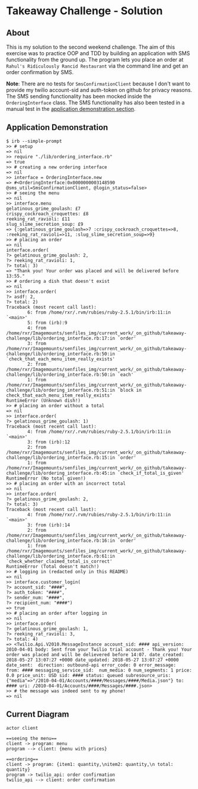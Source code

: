 # Takeaway Challenge - Solution

## About

This is my solution to the second weekend challenge. The aim of this exercise was to practice OOP and TDD by building an application with SMS functionality from the ground up. The program lets you place an order at `Rahul's Ridiculously Rancid Restaurant` via the command line and get an order confirmation by SMS.

**Note**: There are no tests for `SmsConfirmationClient` because I don't want to provide my twilio account-sid and auth-token on github for privacy reasons. The SMS sending functionality has been mocked inside the `OrderingInterface` class. The SMS functionality has also been tested in a manual test in the [application demonstration section](#application_demonstration).

## Application Demonstration

```
$ irb --simple-prompt
>> # setup
=> nil
>> require "./lib/ordering_interface.rb"
=> true
>> # creating a new ordering interface
=> nil
>> interface = OrderingInterface.new
=> #<OrderingInterface:0x0000000003148590 @sms_util=SmsConfirmationClient, @login_status=false>
>> # seeing the menu
=> nil
>> interface.menu
gelatinous_grime_goulash: £7
crispy_cockroach_croquettes: £8
reeking_rat_ravioli: £11
slug_slime_secretion_soup: £9
=> {:gelatinous_grime_goulash=>7 :crispy_cockroach_croquettes=>8, :reeking_rat_ravioli=>11, :slug_slime_secretion_soup=>9}
>> # placing an order
=> nil
interface.order(
?> gelatinous_grime_goulash: 2,
?> reeking_rat_ravioli: 1,
?> total: 3)
=> "Thank you! Your order was placed and will be delivered before 13:55."
>> # ordering a dish that doesn't exist
=> nil
>> interface.order(
?> asdf: 2,
?> total: 2)
Traceback (most recent call last):
        6: from /home/rxr/.rvm/rubies/ruby-2.5.1/bin/irb:11:in `<main>'
        5: from (irb):9
        4: from /home/rxr/Imagemounts/senfiles_img/current_work/_on_github/takeaway-challenge/lib/ordering_interface.rb:17:in `order'
        3: from /home/rxr/Imagemounts/senfiles_img/current_work/_on_github/takeaway-challenge/lib/ordering_interface.rb:50:in `check_that_each_menu_item_really_exists'
        2: from /home/rxr/Imagemounts/senfiles_img/current_work/_on_github/takeaway-challenge/lib/ordering_interface.rb:50:in `each'
        1: from /home/rxr/Imagemounts/senfiles_img/current_work/_on_github/takeaway-challenge/lib/ordering_interface.rb:51:in `block in check_that_each_menu_item_really_exists'
RuntimeError (Unknown dish!)
>> # placing an order without a total
=> nil
>> interface.order(
?> gelatinous_grime_goulash: 1)
Traceback (most recent call last):
        4: from /home/rxr/.rvm/rubies/ruby-2.5.1/bin/irb:11:in `<main>'
        3: from (irb):12
        2: from /home/rxr/Imagemounts/senfiles_img/current_work/_on_github/takeaway-challenge/lib/ordering_interface.rb:15:in `order'
        1: from /home/rxr/Imagemounts/senfiles_img/current_work/_on_github/takeaway-challenge/lib/ordering_interface.rb:45:in `check_if_total_is_given'
RuntimeError (No total given!)
>> # placing an order with an incorrect total
=> nil
>> interface.order(
?> gelatinous_grime_goulash: 2,
?> total: 3)
Traceback (most recent call last):
        4: from /home/rxr/.rvm/rubies/ruby-2.5.1/bin/irb:11:in `<main>'
        3: from (irb):14
        2: from /home/rxr/Imagemounts/senfiles_img/current_work/_on_github/takeaway-challenge/lib/ordering_interface.rb:16:in `order'
        1: from /home/rxr/Imagemounts/senfiles_img/current_work/_on_github/takeaway-challenge/lib/ordering_interface.rb:61:in `check_whether_claimed_total_is_correct'
RuntimeError (Total doesn't match!)
>> # logging in (redacted only in this README)
=> nil
>> interface.customer_login(
?> account_sid: "####",
?> auth_token: "####",
?> sender_num: "####",
?> recipient_num: "####")
=> true
>> # placing an order after logging in
=> nil
>> interface.order(
?> gelatinous_grime_goulash: 1,
?> reeking_rat_ravioli: 3,
?> total: 4)
=> <Twilio.Api.V2010.MessageInstance account_sid: #### api_version: 2010-04-01 body: Sent from your Twilio trial account - Thank you! Your order was placed and will be delievered before 14:07. date_created: 2018-05-27 13:07:27 +0000 date_updated: 2018-05-27 13:07:27 +0000 date_sent:  direction: outbound-api error_code: 0 error_message:  from: #### messaging_service_sid:  num_media: 0 num_segments: 1 price: 0.0 price_unit: USD sid: #### status: queued subresource_uris: {"media"=>"/2010-04-01/Accounts/####/Messages/####/Media.json"} to: #### uri: /2010-04-01/Accounts/####/Messages/####.json>
>> # the message was indeed sent to my phone!
=> nil
```

## Current Diagram

```puml
actor client

==seeing the menu==
client -> program: menu
program --> client: {menu with prices}

==ordering==
client -> program: {item1: quantity,\nitem2: quantity,\n total: quantity}
program -> twilio_api: order confirmation
twilio_api --> client: order confirmation
```
